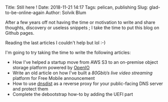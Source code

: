 Title: Still here !
Date: 2018-11-21 14:17
Tags: pelican, publishing
Slug: glad-to-be-online-again
Author: Solvik Blum


After a few years off not having the time or motivation to write and share thoughts, discovery or useless snippets ; I take the time to put this blog on Github pages.

Reading the last articles I couldn't help but lol :-)

I'm going to try taking the time to write the following articles:

* How I've helped a startup move from AWS S3 to an on-premise object storage platform powered by [OpenIO](https://github.com/open-io/oio-sds/)
* Write an old article on how I've built a *80Gbit/s* *live video streaming* platform for Free Mobile announcement
* How to use [dnsdist](https://dnsdist.org/) as a reverse proxy for your public-facing DNS server and protect them
* Complete the debootstrap how-to by adding the UEFI part